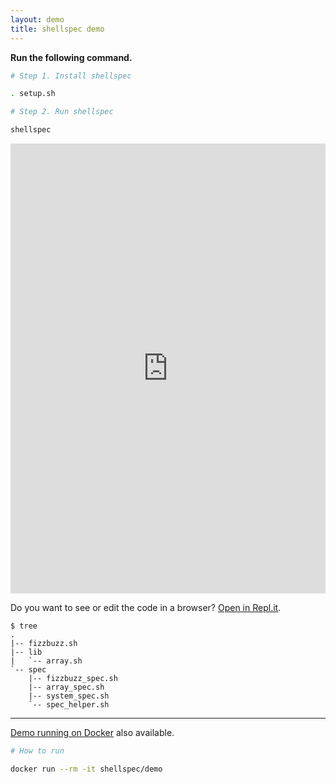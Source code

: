 ```yaml
---
layout: demo
title: shellspec demo
---
```


**Run the following command.**

```sh
# Step 1. Install shellspec

. setup.sh

# Step 2. Run shellspec

shellspec

```

<iframe height="720px" width="100%" src="https://repl.it/@ko1nksm/shellspec-demo?lite=true&outputonly=1" scrolling="no" frameborder="no" allowtransparency="true" allowfullscreen="true" sandbox="allow-forms allow-pointer-lock allow-popups allow-same-origin allow-scripts allow-modals"></iframe>

Do you want to see or edit the code in a browser? [Open in Repl.it](https://repl.it/@ko1nksm/shellspec-demo).
```
$ tree
.
|-- fizzbuzz.sh
|-- lib
|   `-- array.sh
`-- spec
    |-- fizzbuzz_spec.sh
    |-- array_spec.sh
    |-- system_spec.sh
    `-- spec_helper.sh
```


----

[Demo running on Docker](https://hub.docker.com/r/shellspec/demo) also available.

```sh
# How to run

docker run --rm -it shellspec/demo
```
